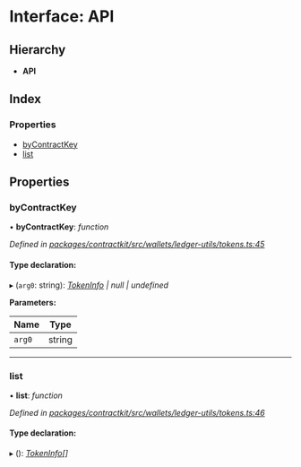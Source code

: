 # Interface: API

## Hierarchy

* **API**

## Index

### Properties

* [byContractKey](_wallets_ledger_utils_tokens_.api.md#bycontractkey)
* [list](_wallets_ledger_utils_tokens_.api.md#list)

## Properties

###  byContractKey

• **byContractKey**: *function*

*Defined in [packages/contractkit/src/wallets/ledger-utils/tokens.ts:45](https://github.com/celo-org/celo-monorepo/blob/master/packages/contractkit/src/wallets/ledger-utils/tokens.ts#L45)*

#### Type declaration:

▸ (`arg0`: string): *[TokenInfo](_wallets_ledger_utils_tokens_.tokeninfo.md) | null | undefined*

**Parameters:**

Name | Type |
------ | ------ |
`arg0` | string |

___

###  list

• **list**: *function*

*Defined in [packages/contractkit/src/wallets/ledger-utils/tokens.ts:46](https://github.com/celo-org/celo-monorepo/blob/master/packages/contractkit/src/wallets/ledger-utils/tokens.ts#L46)*

#### Type declaration:

▸ (): *[TokenInfo](_wallets_ledger_utils_tokens_.tokeninfo.md)[]*
